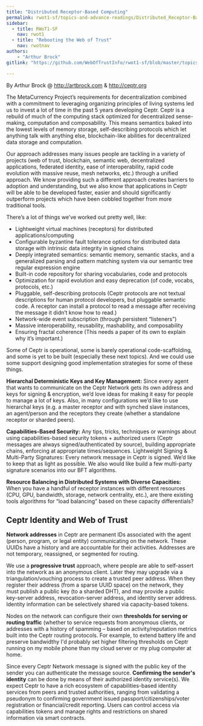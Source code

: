 ```yaml
---
title: "Distributed Receptor-Based Computing"
permalink: rwot1-sf/topics-and-advance-readings/Distributed_Receptor-Based_Computing/
sidebar:
  - title: RWoT1-SF
    nav: rwot1
  - title: "Rebooting the Web of Trust"
    nav: rwotnav
authors:
	- "Arthur Brock"
gitlink: "https://github.com/WebOfTrustInfo/rwot1-sf/blob/master/topics-and-advance-readings/Distributed_Receptor-Based_Computing.md"

---
```


By Arthur Brock @ http://artbrock.com & http://ceptr.org 

The MetaCurrency Project’s requirements for decentralization combined with a commitment to leveraging organizing principles of living systems led us to invest a lot of time in the past 5 years developing Ceptr. Ceptr is a rebuild of much of the computing stack optimized for decentralized sense-making, computation and composability. This means semantics baked into the lowest levels of memory storage, self-describing protocols which let anything talk with anything else, blockchain-like abilities for decentralized data storage and computation.

Our approach addresses many issues people are tackling in a variety of projects (web of trust, blockchain, semantic web, decentralized applications, federated identity, ease of interoperability, rapid code evolution with massive reuse, mesh networks, etc.) through a unified approach.  We know providing such a different approach creates barriers to adoption and understanding, but we also know that applications in Ceptr will be able to be developed faster, easier and should significantly outperform projects which have been cobbled together from more traditional tools.

There’s a lot of things we’ve worked out pretty well, like:  

* Lightweight virtual machines (receptors) for distributed applications/computing 
* Configurable byzantine fault tolerance options for distributed data storage with intrinsic data integrity in signed chains
* Deeply integrated semantics: semantic memory, semantic stacks, and a generalized parsing and pattern matching system via our semantic tree regular expression engine
* Built-in code repository for sharing vocabularies, code and protocols
* Optimization for rapid evolution and easy deprecation (of code, vocabs, protocols, etc.)
* Pluggable, self-describing protocols (Ceptr protocols are not textual descriptions for human protocol developers, but pluggable semantic code. A receptor can install a protocol to read a message after receiving the message it didn’t know how to read.)
* Network-wide event subscription (through persistent “listeners”)
* Massive interoperability, reusability, mashability, and composability
* Ensuring fractal coherence (This needs a paper of its own to explain why it’s important.)

Some of Ceptr is operational, some is barely operational code-scaffolding, and some is yet to be built (especially these next topics). And we could use some support designing good implementation strategies for some of these things.

**Hierarchal Deterministic Keys and Key Management:** Since every agent that wants to communicate on the Ceptr Network gets its own address and keys for signing & encryption, we’d love ideas for making it easy for people to manage a lot of keys. Also, in many configurations we’d like to use hierarchal keys (e.g. a master receptor and with synched slave instances, an agent/person and the receptors they create (whether a standalone receptor or sharded peers). 

**Capabilities-Based Security:** Any tips, tricks, techniques or warnings about using capabilities-based security tokens + authorized users (Ceptr messages are always signed/authenticated by source), building appropriate chains, enforcing at appropriate times/sequences.
Lightweight Signing & Multi-Party Signatures: Every network message in Ceptr is signed. We’d like to keep that as light as possible. We also would like build a few multi-party signature scenarios into our BFT algorithms.

**Resource Balancing in Distributed Systems with Diverse Capacities:** When you have a handful of receptor instances with different resources (CPU, GPU, bandwidth, storage, network centrality, etc.), are there existing tools algorithms for “load balancing” based on these capacity differentials?

## Ceptr Identity and Web of Trust

**Network addresses** in Ceptr are permanent IDs associated with the agent (person, program, or legal entity) communicating on the network. These UUIDs have a history and are accountable for their activities. Addresses are not temporary, reassigned, or segmented for routing. 

We use a **progressive trust** approach, where people are able to self-assert into the network as an anonymous client. Later they may upgrade via a triangulation/vouching process to create a trusted peer address. When they register their address (from a sparse UUID space) on the network, they must publish a public key (to a sharded DHT), and may provide a public key-server address, revocation-server address, and identity server address. Identity information can be selectively shared via capacity-based tokens. 

Nodes on the network can configure their own **thresholds for serving or routing traffic** (whether to service requests from anonymous clients, or addresses with a history of spamming – based on activity/reputation metrics built into the Ceptr routing protocols. For example, to extend battery life and preserve bandwidthy I'd probably set higher filtering thresholds on Ceptr running on my mobile phone than my cloud server or my plug computer at home.

Since every Ceptr Network message is signed with the public key of the sender you can authenticate the message source. **Confirming the sender's identity** can be done by means of their authorized identity service(s). We expect Ceptr to have a rich ecosystem of capabilities-based identity services from peers and trusted authorities, ranging from validating a pseudonym to confirming government issued passport/citizenships/voter registration or financial/credit reporting. Users can control access via capabilities tokens and manage rights and restrictions on shared information via smart contracts. 
